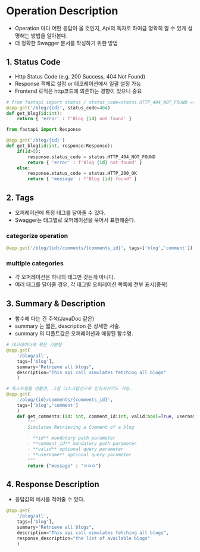# Operation Description
- Operation 마다 어떤 응답이 올 것인지, Api의 독자로 하여금 명확히 알 수 있게 설명해는 방법을 알아본다.
- 더 정확한 Swagger 문서를 작성하기 위한 방법

## 1. Status Code
- Http Status Code (e.g. 200 Success, 404 Not Found)
- Response 객체로 설정 or 데코레이션에서 일괄 설정 가능
- Frontend 로직은 http코드에 의존하는 경향이 있으니 중요
```python
# from fastapi import status / status_code=status.HTTP_404_NOT_FOUND => enum 도우미
@app.get('/blog/{id}', status_code=404)
def get_blog(id:int):
    return { 'error' : f'Blog {id} not found' }
```
```python
from fastapi import Response

@app.get('/blog/{id}')
def get_blog(id:int, response:Response):
    if(id>5):
        response.status_code = status.HTTP_404_NOT_FOUND
        return { 'error' : f'Blog {id} not found' }
    else:
        response.status_code = status.HTTP_200_OK
        return { 'message' : f"Blog {id} found" }
```
## 2. Tags
- 오퍼레이션에 특정 태그를 달아줄 수 있다.
- Swagger는 태그별로 오퍼레이션을 묶어서 표현해준다.
### categorize operation
```python
@app.get('/blog/{id}/comments/{comments_id}', tags=['blog','comment'])
```
### multiple categories
- 각 오퍼레이션은 하나의 태그만 갖는게 아니다.
- 여러 태그를 달아줄 경우, 각 태그별 오퍼레이션 목록에 전부 표시(중복)

## 3. Summary & Description
- 함수에 다는 긴 주석(JavaDoc 같은)
- summary 는 짧은, description 은 상세한 서술.
- summary 의 디폴트값은 오퍼레이션과 매칭된 함수명.
```python
# 데코레이터에 묶은 기본형
@app.get(
    '/blog/all',
    tags=['blog'],
    summary="Retrieve all blogs",
    description="This api call simulates fetching all blogs"
    )
```
```python
# 독스트링을 만들면, 그걸 디스크립션으로 인식시키기도 가능.
@app.get(
    '/blog/{id}/comments/{comments_id}',
    tags=['blog','comment']
    )
    def get_comments:(id: int, comment_id:int, valid:bool=True, username: Optional[str]=None):
        """
        Simulates Retrieving a Comment of a blog

        - **id** mandatory path parameter
        - **comment_id** mandatory path parameter
        - **valid** optional query parameter
        - **username** optional query parameter
        """
        return {"message" : "ㅇㅁㅇ"}
```
## 4. Response Description
- 응답값의 예시를 적어줄 수 있다.
```python
@app.get(
    '/blog/all',
    tags=['blog'],
    summary="Retrieve all blogs",
    description="This api call simulates fetching all blogs",
    response_description="the list of available blogs"
    )
```